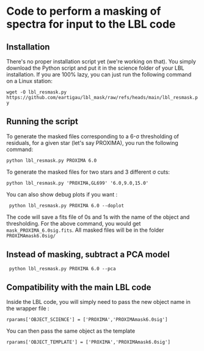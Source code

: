 # Code to perform a masking of spectra for input to the LBL code

## Installation

There's no proper installation script yet (we're working on that). You simply download the Python script and put it in the science folder of your LBL installation. If you are 100% lazy, you can just run the following command on a Linux station:

```wget -O lbl_resmask.py https://github.com/eartigau/lbl_mask/raw/refs/heads/main/lbl_resmask.py```

## Running the script

To generate the masked files corresponding to a 6-σ thresholding of residuals, for a given star (let's say PROXIMA), you run the following command:

``` python lbl_resmask.py PROXIMA 6.0 ```

To generate the masked files for two stars and 3 different σ cuts:

``` python lbl_resmask.py 'PROXIMA,GL699' '6.0,9.0,15.0' ```

You can also show debug plots if you want :

``` python lbl_resmask.py PROXIMA 6.0 --doplot```

The code will save a fits file of 0s and 1s with the name of the object and thresholding. For the above command, you would get  ```mask_PROXIMA_6.0sig.fits```. All masked files will be in the folder ```PROXIMAmask6.0sig/```

## Instead of masking, subtract a PCA model

``` python lbl_resmask.py PROXIMA 6.0 --pca```


## Compatibility with the main LBL code

Inside the LBL code, you will simply need to pass the new object name in the wrapper file :

```rparams['OBJECT_SCIENCE'] = ['PROXIMA','PROXIMAmask6.0sig']```

You can then pass the same object as the template

```rparams['OBJECT_TEMPLATE'] = ['PROXIMA','PROXIMAmask6.0sig']```
